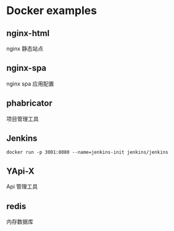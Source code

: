 
# Docker examples

## nginx-html

nginx 静态站点

## nginx-spa

nginx spa 应用配置

## phabricator

项目管理工具

## Jenkins

```
docker run -p 3001:8080 --name=jenkins-init jenkins/jenkins
```

## YApi-X

Api 管理工具

## redis

内存数据库